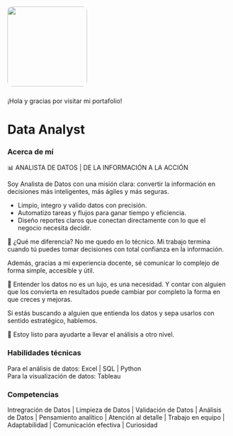 <div align="left">
<img src="data:image/png;base64,iVBORw0KGgoAAAANSUhEUgAAATUAAADzCAYAAADn2YEZAAAho0lEQVR4nO3de1SUZeIH8O8wzAwwgHnLQvAKKtbqumoSAmKIgsAiWm1rt60l/ZXbWtu661qtubVF67pJtplG7qabXQUVkMEbiJcoc61+vwIFRRIp88ZFLnOD3x800wwzwMvLMDO8fD/ndE68l..." width="180px" style="border-radius:10px; margin-bottom: 10px;">
<p>¡Hola y gracias por visitar mi portafolio!<br>
</div>

# Data Analyst

### Acerca de mí
📊 ANALISTA DE DATOS | DE LA INFORMACIÓN A LA ACCIÓN

Soy Analista de Datos con una misión clara:
convertir la información en decisiones más inteligentes, más ágiles y más seguras.

- Limpio, integro y valido datos con precisión.
- Automatizo tareas y flujos para ganar tiempo y eficiencia.
- Diseño reportes claros que conectan directamente con lo que el negocio necesita decidir.

🎯 ¿Qué me diferencia?
No me quedo en lo técnico. Mi trabajo termina cuando tú puedes tomar decisiones con total confianza en la información.

Además, gracias a mi experiencia docente, sé comunicar lo complejo de forma simple, accesible y útil.

🧠 Entender los datos no es un lujo, es una necesidad.
Y contar con alguien que los convierta en resultados puede cambiar por completo la forma en que creces y mejoras.

Si estás buscando a alguien que entienda los datos y sepa usarlos con sentido estratégico, hablemos.

📩 Estoy listo para ayudarte a llevar el análisis a otro nivel.

### Habilidades técnicas
Para el análisis de datos: Excel | SQL | Python  
Para la visualización de datos: Tableau

### Competencias
Intregración de Datos | Limpieza de Datos | Validación de Datos | Análisis de Datos | Pensamiento analítico | Atención al detalle | Trabajo en equipo | Adaptabilidad | Comunicación efectiva | Curiosidad 

